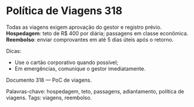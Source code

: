 # Política de Viagens 318

Todas as viagens exigem aprovação do gestor e registro prévio. 
**Hospedagem**: teto de R$ 400 por diária; passagens em classe econômica.
**Reembolso**: enviar comprovantes em até 5 dias úteis após o retorno.

Dicas:
- Use o cartão corporativo quando possível;
- Em emergências, comunique o gestor imediatamente.

Documento 318 — PoC de viagens.

Palavras-chave: hospedagem, teto, passagens, adiantamento, política de viagens.
Tags: viagens, reembolso.
